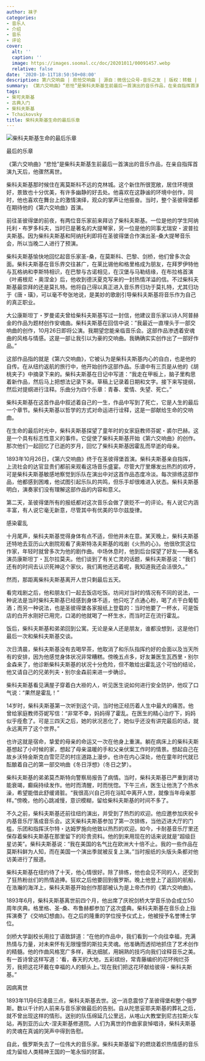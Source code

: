 ```yaml
---
author: 袜子
categories:
- 音乐人
- 介绍
- 音乐
- 评论
cover:
  alt: ''
  caption: ''
  image: https://images.soomal.cc/doc/20201011/00091457.webp
  relative: false
date: '2020-10-11T18:50:50+08:00'
description: 第六交响曲 | 悲怆交响曲 | 源自：微信公众号-音乐之友 | 版权：转载 |  平均/总评分：10.00/10
summary: 《第六交响曲》“悲怆”是柴科夫斯基生前最后一首演出的音乐作品，在亲自指挥首演九天后，他骤然离世。柴科夫斯基那时候住在离莫斯科不远的克林城。这个新住所很宽敞，居住环境很好，景致也十分优美，有许多幽静的好去处。他喜欢在这静谧的环境中创作……
tags:
- 柴可夫斯基
- 古典入门
- 柴科夫斯基
- Tchaikovsky
title: 柴科夫斯基生命的最后乐章
---
```


![柴科夫斯基生命的最后乐章](https://images.soomal.cc/doc/20201011/00091457.webp)





最后的乐章

《第六交响曲》“悲怆”是柴科夫斯基生前最后一首演出的音乐作品，在亲自指挥首演九天后，他骤然离世。

柴科夫斯基那时候住在离莫斯科不远的克林城。这个新住所很宽敞，居住环境很好，景致也十分优美，有许多幽静的好去处。他喜欢在这静谧的环境中创作，同时，他也喜欢在舞台上的激情演绎，观众的掌声让他振奋。当时，整个圣彼得堡都在期待他的《第六交响曲》首演。

前往圣彼得堡的前夜，有两位音乐家前来拜访了柴科夫斯基。一位是他的学生阿纳托利・布罗多科夫，当时已是著名的大提琴家，另一位是他的同事尤瑞安・波普拉夫斯基。因为柴科夫斯基和阿纳托利即将在圣彼得堡合作演出圣-桑大提琴音乐会，所以当晚二人进行了预演。

柴科夫斯基愉快地回忆起音乐家圣-桑，在莫斯科、巴黎、剑桥，他们曾多次会面。柴科夫斯基在音乐界交往甚广，在莱比锡他和格里格成为朋友，在拜罗伊特他与瓦格纳和李斯特相识，在巴黎与古诺相见，在汉堡与马勒结缘，在布拉格首演《叶甫根尼・奥涅金》后，他收到德沃夏克写来的一封热情洋溢的信。不过柴科夫斯基最崇拜的还是莫扎特。他将自己得以真正进入音乐界归功于莫扎特，尤其归功于《唐・璜》，可以毫不夸张地说，是美妙的歌剧引导柴科夫斯基将音乐作为自己的真正职业。

大公康斯坦丁・罗曼诺夫曾给柴科夫斯基写过一封信，他建议音乐家以诗人阿普赫金的作品为题材创作安魂曲。柴科夫斯基在回信中说：”我最近一直埋头于一部交响曲的创作，10月26日即将公演。我期望您能亲临音乐会。这部作品渗透着安魂曲的风格与情感。这是一部让我引以为豪的交响曲。我确确实实创作出了一部好作品。”

这部作品指的就是《第六交响曲》，它被认为是柴科夫斯基内心的自白，也是他的自传。在从纽约返航的旅行中，他开始创作这部作品。乐谱中有三页是从他的《胡桃夹子》中摘录下来的。柴科夫斯基在日记中写道：“我走在甲板上，脑子里构思着新作品，然后马上把想法记录下来。草稿上记录着日期和文字。接下来写提纲，然后对提纲进行注释。乐曲分为四个乐章：青春、爱情、失望、死亡。”

柴科夫斯基在这首作品中叙述着自己的一生，作品中写到了死亡，它是人生的最后一个章节。柴科夫斯基以哲学的方式对命运进行诠释，这是一部献给生命的交响曲。

在生命的最后时光中，柴科夫斯基探望了童年时的女家庭教师芬妮・裘尔巴赫。这是一个具有标志性意义的事件。它促使了柴科夫斯基开始《第六交响曲》的创作。那次他们一起回忆了已逝的岁月，回忆了柴科夫斯基因霍乱而早逝的母亲。

1893年10月26日，《第六交响曲》终于在圣彼得堡首演。柴科夫斯基亲自指挥，上流社会的达官显贵们都前来观看这场音乐盛宴。尽管大厅里爆发出热烈的欢呼，可是柴科夫斯基敏感地察觉到乐队在演出中对这首作品态度冷淡。每次排练这部作品，他都感到困难，他试图引起乐队的共鸣，但乐手却很难进入状态。柴科夫斯基明白，演奏家们没有理解这部作品的内容和意义。
 
第二天，圣彼得堡所有的报纸都对这次音乐会做了褒贬不一的评论。有人说它内涵丰富，有人说它毫无新意，尽管其中有优美的华尔兹旋律。

感染霍乱

十月尾声，柴科夫斯基觉得身体有点不适，但他并未在意。某天晚上，柴科夫斯基还特地去亚历山大剧院观看了奥斯特洛夫斯基的戏剧《火热的心》。他很欣赏这位作家，年轻时就曾多次为他的剧作曲。中场休息时，他到后台探望了好友――著名演员康斯坦丁・瓦尔拉莫夫。他们谈到了有关亡灵的话题，柴科夫斯基说：“我们还有的时间去认识死神这个家伙，我们离他还远着呢，我知道我还会活很久。”

然而，那距离柴科夫斯基离开人世只剩最后五天。

看完戏剧之后，他和朋友们一起去饭店吃饭。坊间对当时的情况有不同的说法，一种说法是当时柴科夫斯基已经感到身体不适，他只吃了点通心粉，喝了点干白葡萄酒；而另一种说法，也是圣彼得堡各家报纸上登载的：当时他要了一杯水，可是饭店的白开水刚好已用完，口渴的他就喝了一杯生水，而当时正在流行霍乱。

饭后，柴科夫斯基和弟弟回到公寓。无论是亲人还是朋友，谁都没想到，这是他们最后一次和柴科夫斯基交谈。

次日清晨，柴科夫斯基没有去喝早茶，他取消了和乐队指挥约好的会面以及当天所有的安排，因为他感觉身体状况非常糟糕。傍晚五点多，好友兼医生瓦西里・别尔金森来了，他诊断柴科夫斯基的状况十分危险，但不敢给出霍乱这个可怕的结论，他又请自己的兄弟列夫・别尔金森前来进一步确诊。

柴科夫斯基看见满屋子穿着白大褂的人，听见医生说如何进行安全防护，他叹了口气说：“果然是霍乱！”

14岁时，柴科夫斯基第一次听到这个词，当时他正经历着人生中最大的痛苦。他曾给家庭教师芬妮写信：“非常不幸，妈妈得了霍乱。在医生的精心治疗下，妈妈似乎痊愈了。可是三四天之后，她的状况恶化了，她似乎还没有讲完最后的话，就永远离开了这个世界。”

也许这就是宿命，挚爱的母亲的命运又一次在他身上重演。躺在病床上的柴科夫斯基想起了小时候的家，想起了母亲温暖的手和父亲伏案工作时的情景。想起自己在故乡沃特金斯克白雪茫茫的村庄道路上漫步。也许在内心深处，他在童年时代就已酝酿着自己的第一部交响曲《冬日浮想》（冬日之梦）。

柴科夫斯基的弟弟莫杰斯特向警察局报告了病情。当时，柴科夫斯基已严重到肾功能衰竭，癫痫持续发作。他时而清醒，时而恍惚。下午三点，医生让他洗了个热水澡，希望能借此舒缓肾脏。“我很高兴自己将在浴缸中离开人世，就像当年母亲那样。”傍晚，他的心跳减慢，意识模糊，留给柴科夫斯基的时间不多了。

不久之前，柴科夫斯基还前往纽约演出，并受到了热烈的欢迎。他应邀参加庆祝卡内基音乐厅落成音乐会。这天柴科夫斯基参加了第一次排练，当他迈进大厅的门槛，乐团和指挥沃尔特・达姆罗施向他致以热烈的欢迎。如今，卡耐基音乐厅里还保存着柴科夫斯基在那里留下的珍贵资料。他的到来用现在的话来说就是“超级巨星访美”。柴科夫斯基说：“我在美国的名气比在欧洲大十倍不止。我的一些作品在莫斯科鲜为人知，而在美国一个演出季就被反复上演。”当时报纸的头版头条都对他访美进行了报道。

柴科夫斯基在纽约待了十天，他心情很好。除了排练，他也会见不同的人，还受到了狂热粉丝们的热情追捧。狂欢之后他要回到俄罗斯。晚上他登上了返回的航船，在浩瀚的海洋上，柴科夫斯基开始创作那部被认为是上帝杰作的《第六交响曲》。

1893年6月，柴科夫斯基离世前四个月，他出席了庆祝剑桥大学音乐协会成立50周年庆典。格里格、圣-桑、布鲁赫都参加了这次盛典。柴科夫斯基在音乐会上指挥演奏了《交响幻想曲》。在之后的隆重的学位授予仪式上，他被授予名誉博士学位。

剑桥大学副校长用拉丁语致辞道：“在他的作品中，我们看到一个向往幸福，充满热情与力量，对未来怀有无限憧憬的斯拉夫灵魂。他准确而透彻地抓住了艺术创作的精髓。他的作曲风格宽广多样，表达细腻，用娴熟的技巧向我们诠释音乐之美。有一首诗曾这样写道：‘看，春天的大地，五彩缤纷，常青藤编织的花环绚烂芬芳，我把这花环戴在幸福的人的额头上。’现在我们把这花环献给彼得・柴科夫斯基。”

因病离世

1893年11月6日凌晨三点，柴科夫斯基去世。这一消息震惊了圣彼得堡和整个俄罗斯。数以千计的人前来与音乐家做最后的告别。自从陀思妥耶夫斯基的葬礼之后，就不曾出现这样的情形。送别的队伍绵延几公里远，从喀山大教堂到尼古拉斯火车站，再到亚历山大-涅夫斯基修道院。人们为离世的作曲家哀悼唱诗，柴科夫斯基的灵魂在真诚的哭声中得到告慰。
 
自此，俄罗斯失去了一位伟大的音乐家。柴科夫斯基留下的燃烧着炽热情感的音乐成为留给人类精神王国的一笔永恒的财富。